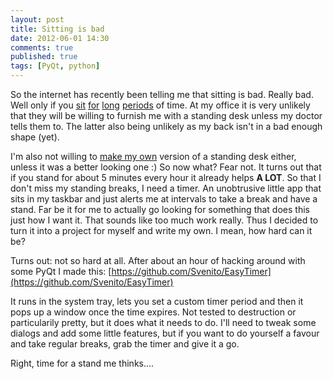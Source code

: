 ```yaml
---
layout: post
title: Sitting is bad
date: 2012-06-01 14:30
comments: true
published: true
tags: [PyQt, python]
---
```


So the internet has recently been telling me that sitting is bad. Really bad. Well only if you [sit](http://www.msnbc.msn.com/id/34956099/ns/health-fitness/t/you-sitting-down-experts-say-itll-kill-you/) [for](http://mashable.com/2011/05/09/sitting-down-infographic/) [long](http://lifehacker.com/5800720/the-sitting-is-killing-you-infographic-illustrates-the-stress-of-prolonged-sitting-importance-of-getting-up>) [periods](http://www.sciencedaily.com/releases/2011/07/110712093859.htm) of time. At my office it is very unlikely that they will be willing to furnish me with a standing desk unless my doctor tells them to. The latter also being unlikely as my back isn't in a bad enough shape (yet).

I'm also not willing to [make my own](http://gregschlom.com/post/4555981908/standing-desk) version of a standing desk either, unless it was a better looking one :) So now what? Fear not. It turns out that if you stand for about 5 minutes every hour it already helps **A LOT**. So that I don't miss my standing breaks, I need a timer. An unobtrusive little app that sits in my taskbar and just alerts me at intervals to take a break and have a stand. Far be it for me to actually go looking for something that does this just how I want it. That sounds like too much work really. Thus I decided to turn it into a project for myself and write my own. I mean, how hard can it be?

Turns out: not so hard at all. After about an hour of hacking around with some PyQt I made this: [https://github.com/Svenito/EasyTimer](https://github.com/Svenito/EasyTimer)

It runs in the system tray, lets you set a custom timer period and then it pops up a window once the time expires. Not tested to destruction or particularily pretty, but it does what it needs to do. I'll need to tweak some dialogs and add some little features, but if you want to do yourself a favour and take regular breaks, grab the timer and give it a go.

Right, time for a stand me thinks....
